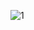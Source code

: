 ![1](https://github.com/cyber-robot1/Mastering-4-critical-SKILLS-using-CPP-17-course/assets/76911827/b13bc907-24b9-49c8-b64d-efd984fd743c)

